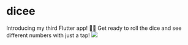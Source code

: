 # dicee
Introducing my third Flutter app! 🎲📱 Get ready to roll the dice and see different numbers with just a tap! ![](https://firebasestorage.googleapis.com/v0/b/pager-3c967.appspot.com/o/githubProjects%2Fdicee.png?alt=media&token=d33f9880-f9a6-4d0d-aac9-ca4597d6b8b2)
